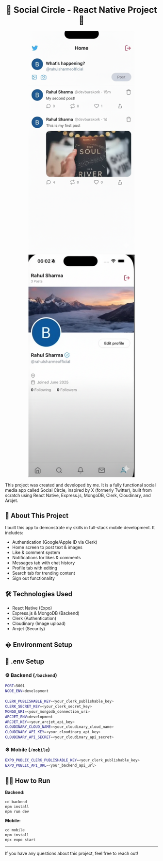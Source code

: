 <h1 align="center">📱 Social Circle - React Native Project 🚀</h1>


<p align="center">
	<img src="image1.png" alt="Demo Image 1" width="350" />
	<img src="image2.png" alt="Demo Image 2" width="350" />
</p>

This project was created and developed by me. It is a fully functional social media app called Social Circle, inspired by X (formerly Twitter), built from scratch using React Native, Express.js, MongoDB, Clerk, Cloudinary, and Arcjet.

## 🚀 About This Project

I built this app to demonstrate my skills in full-stack mobile development. It includes:

- Authentication (Google/Apple ID via Clerk)
- Home screen to post text & images
- Like & comment system
- Notifications for likes & comments
- Messages tab with chat history
- Profile tab with editing
- Search tab for trending content
- Sign out functionality

## 🛠️ Technologies Used

- React Native (Expo)
- Express.js & MongoDB (Backend)
- Clerk (Authentication)
- Cloudinary (Image upload)
- Arcjet (Security)

## � Environment Setup

## 📁 .env Setup

### ⚙️ Backend (`/backend`)

```bash
PORT=5001
NODE_ENV=development

CLERK_PUBLISHABLE_KEY=<your_clerk_publishable_key>
CLERK_SECRET_KEY=<your_clerk_secret_key>
MONGO_URI=<your_mongodb_connection_uri>
ARCJET_ENV=development
ARCJET_KEY=<your_arcjet_api_key>
CLOUDINARY_CLOUD_NAME=<your_cloudinary_cloud_name>
CLOUDINARY_API_KEY=<your_cloudinary_api_key>
CLOUDINARY_API_SECRET=<your_cloudinary_api_secret>
```

### ⚙️ Mobile (`/mobile`)

```bash
EXPO_PUBLIC_CLERK_PUBLISHABLE_KEY=<your_clerk_publishable_key>
EXPO_PUBLIC_API_URL=<your_backend_api_url>
```

## 🏃‍♂️ How to Run

**Backend:**
```
cd backend
npm install
npm run dev
```

**Mobile:**
```
cd mobile
npm install
npx expo start
```

---

If you have any questions about this project, feel free to reach out!
